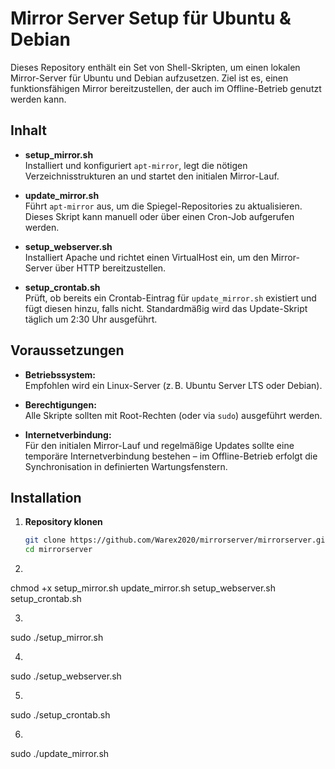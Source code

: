 # Mirror Server Setup für Ubuntu & Debian

Dieses Repository enthält ein Set von Shell-Skripten, um einen lokalen Mirror-Server für Ubuntu und Debian aufzusetzen. Ziel ist es, einen funktionsfähigen Mirror bereitzustellen, der auch im Offline-Betrieb genutzt werden kann.

## Inhalt

- **setup_mirror.sh**  
  Installiert und konfiguriert `apt-mirror`, legt die nötigen Verzeichnisstrukturen an und startet den initialen Mirror-Lauf.

- **update_mirror.sh**  
  Führt `apt-mirror` aus, um die Spiegel-Repositories zu aktualisieren. Dieses Skript kann manuell oder über einen Cron-Job aufgerufen werden.

- **setup_webserver.sh**  
  Installiert Apache und richtet einen VirtualHost ein, um den Mirror-Server über HTTP bereitzustellen.

- **setup_crontab.sh**  
  Prüft, ob bereits ein Crontab-Eintrag für `update_mirror.sh` existiert und fügt diesen hinzu, falls nicht. Standardmäßig wird das Update-Skript täglich um 2:30 Uhr ausgeführt.

## Voraussetzungen

- **Betriebssystem:**  
  Empfohlen wird ein Linux-Server (z. B. Ubuntu Server LTS oder Debian).

- **Berechtigungen:**  
  Alle Skripte sollten mit Root-Rechten (oder via `sudo`) ausgeführt werden.

- **Internetverbindung:**  
  Für den initialen Mirror-Lauf und regelmäßige Updates sollte eine temporäre Internetverbindung bestehen – im Offline-Betrieb erfolgt die Synchronisation in definierten Wartungsfenstern.

## Installation

1. **Repository klonen**

   ```bash
   git clone https://github.com/Warex2020/mirrorserver/mirrorserver.git
   cd mirrorserver

2.
chmod +x setup_mirror.sh update_mirror.sh setup_webserver.sh setup_crontab.sh

3.
sudo ./setup_mirror.sh

4.
sudo ./setup_webserver.sh

5.
sudo ./setup_crontab.sh

6.
sudo ./update_mirror.sh
